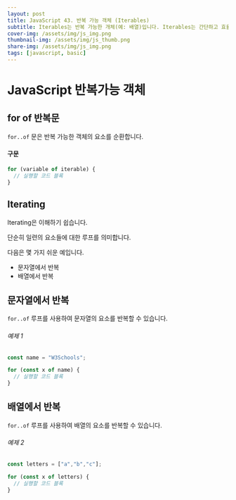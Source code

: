 ```yaml
---
layout: post
title: JavaScript 43. 반복 가능 객체 (Iterables)
subtitle: Iterables는 반복 가능한 개체(예: 배열)입니다. Iterables는 간단하고 효율적인 코드로 접근할 수 있습니다. Iterables는 for..of 반복문으로 반복할 수 있습니다
cover-img: /assets/img/js_img.png
thumbnail-img: /assets/img/js_thumb.png
share-img: /assets/img/js_img.png
tags: [javascript, basic]
---
```


# JavaScript 반복가능 객체

## for of 반복문

```for..of``` 문은 반복 가능한 객체의 요소를 순환합니다.

#### 구문

```javascript
for (variable of iterable) {
  // 실행할 코드 블록
}
```

## Iterating

Iterating은 이해하기 쉽습니다.

단순히 일련의 요소들에 대한 루프를 의미합니다.

다음은 몇 가지 쉬운 예입니다.

+ 문자열에서 반복
+ 배열에서 반복

## 문자열에서 반복

```for..of``` 루프를 사용하여 문자열의 요소를 반복할 수 있습니다.

###### 예제 1

```javascript
const name = "W3Schools";

for (const x of name) {
  // 실행할 코드 블록
}
```

## 배열에서 반복

```for..of``` 루프를 사용하여 배열의 요소를 반복할 수 있습니다.

###### 예제 2

```javascript
const letters = ["a","b","c"];

for (const x of letters) {
  // 실행할 코드 블록
}
```
